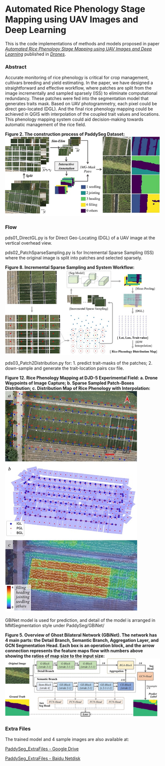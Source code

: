 # Automated Rice Phenology Stage Mapping using UAV Images and Deep Learning

This is the code implementations of  methods and models proposed in paper [*Automated Rice Phenology Stage Mapping using UAV Images and Deep Learning*](https://doi.org/10.3390/drones7020083) published in [*Drones*](https://www.mdpi.com/journal/drones).

### Abstract

Accurate monitoring of rice phenology is critical for crop management, cultivars breeding and yield estimating. In the paper, we have designed a straightforward and effective workflow, where patches are split from the image incrementally and sampled sparsely (ISS) to eliminate computational redundancy. These patches were fed into the segmentation model that generates traits mask. Based on UAV photogrammetry, each pixel could be direct geo-located (DGL).  And the final rice phenology mapping could be achieved in QGIS with interpolation of the coupled trait values and locations. This phenology mapping system could aid decision-making towards automatic management of the rice field.

**Figure 2. The construction process of PaddySeg Dataset:**
![Figure 2. The construction process of PaddySeg Dataset](img/Figure%202.jpg)
### Flow

pds01_DirectGL.py is for Direct Geo-Locating (DGL) of a UAV image at the vertical overhead view.

pds02_PatchSparseSampling.py is for Incremental Sparse Sampling (ISS) where the original image is split into patches and selected sparsely.

**Figure 8. Incremental Sparse Sampling and System Workflow:**
![Figure 8. Incremental Sparse Sampling and System Workflow](img/Figure%208.jpg)

pds03_Patch2Distribution.py for: 1. predict trait-masks of the patches; 2. down-sample and generate the trait-location pairs csv file.

**Figure 12. Rice Phenology Mapping at DJD-5 Experimental Field: a. Drone Waypoints of Image Capture; b. Sparse Sampled Patch-Boxes Distribution; c. Distribution Map of Rice Phenology with Interpolation:**
![Figure 12. Rice Phenology Mapping at DJD-5 Experimental Field: a. Drone Waypoints of Image Capture; b. Sparse Sampled Patch-Boxes Distribution; c. Distribution Map of Rice Phenology with Interpolation](img/Figure%2012.jpg)

GBiNet model is used for prediction, and detail of the model is arranged in MMSegmentation style under PaddySeg/GBiNet/

**Figure 5. Overview of Ghost Bilateral Network (GBiNet). The network has 4 main parts: the Detail Branch, Semantic Branch, Aggregation Layer, and GCN Segmentation Head. Each box is an operation block, and the arrow connection represents the feature maps flow with numbers above showing the ratios of map size to the input size:**
![Figure 5. Overview of Ghost Bilateral Network (GBiNet). The network has 4 main parts: the Detail Branch, Semantic Branch, Aggregation Layer, and GCN Segmentation Head. Each box is an operation block, and the arrow connection represents the feature maps flow with numbers above showing the ratios of map size to the input size. ](img/Figure%205.jpg)
### Extra Files

The trained model and 4 sample images are also available at: 

[PaddySeg_ExtraFiles - Google Drive](https://drive.google.com/drive/folders/1NnFOPRP20jvi3EHetyB1fUaqo4c4aJqQ?usp=sharing)

[PaddySeg_ExtraFiles - Baidu Netdisk](https://pan.baidu.com/s/1VV_8Tn3tJtONhDew1_6Jrw?pwd=mw1x)

